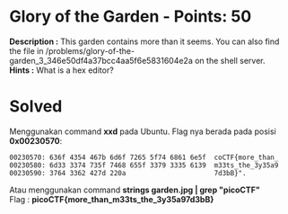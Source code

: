 # Glory of the Garden - Points: 50
<b>Description :</b> This garden contains more than it seems. You can also find the file in /problems/glory-of-the-garden_3_346e50df4a37bcc4aa5f6e5831604e2a on the shell server.
<br><b>Hints :</b> What is a hex editor?
# Solved
Menggunakan command <b>xxd</b> pada Ubuntu. Flag nya berada pada posisi <b>0x00230570</b>: <br>
```
00230570: 636f 4354 467b 6d6f 7265 5f74 6861 6e5f  coCTF{more_than_
00230580: 6d33 3374 735f 7468 655f 3379 3335 6139  m33ts_the_3y35a9
00230590: 3764 3362 427d 220a                      7d3bB}".
```
Atau menggunakan command <b>strings garden.jpg | grep "picoCTF"</b><br>
Flag : <b>picoCTF{more_than_m33ts_the_3y35a97d3bB}</b>
